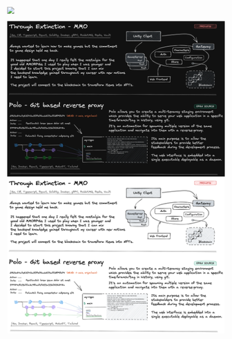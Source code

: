 ![](https://komarev.com/ghpvc/?username=wufe&color=orange)

<img src="./projects-dark.png#gh-dark-mode-only" alt="">
<img src="./projects-light.png#gh-light-mode-only" alt="">